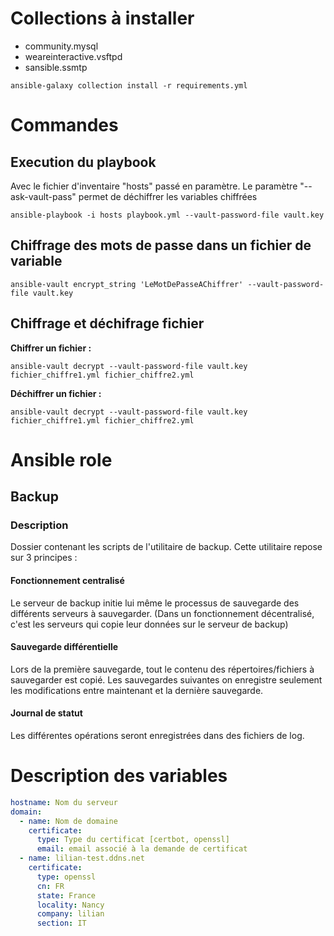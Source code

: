 # Collections à installer
- community.mysql
- weareinteractive.vsftpd
- sansible.ssmtp

```
ansible-galaxy collection install -r requirements.yml
```

# Commandes
## Execution du playbook
Avec le fichier d'inventaire "hosts" passé en paramètre.
Le paramètre "--ask-vault-pass" permet de déchiffrer les variables chiffrées
```
ansible-playbook -i hosts playbook.yml --vault-password-file vault.key
```

## Chiffrage des mots de passe dans un fichier de variable
```
ansible-vault encrypt_string 'LeMotDePasseAChiffrer' --vault-password-file vault.key
```

## Chiffrage et déchifrage fichier
**Chiffrer un fichier :**
```
ansible-vault decrypt --vault-password-file vault.key fichier_chiffre1.yml fichier_chiffre2.yml
```

**Déchiffrer un fichier :**
```
ansible-vault decrypt --vault-password-file vault.key fichier_chiffre1.yml fichier_chiffre2.yml
```

# Ansible role
## Backup
### Description
Dossier contenant les scripts de l'utilitaire de backup.
Cette utilitaire repose sur 3 principes :

#### Fonctionnement centralisé
Le serveur de backup initie lui même le processus de sauvegarde des différents serveurs à sauvegarder. (Dans un fonctionnement décentralisé, c'est les serveurs qui copie leur données sur le serveur de backup)

#### Sauvegarde différentielle
Lors de la première sauvegarde, tout le contenu des répertoires/fichiers à sauvegarder est copié. Les sauvegardes suivantes on enregistre seulement les modifications entre maintenant et la dernière sauvegarde.

#### Journal de statut
Les différentes opérations seront enregistrées dans des fichiers de log.

# Description des variables
``` yml
hostname: Nom du serveur
domain:
  - name: Nom de domaine
    certificate: 
      type: Type du certificat [certbot, openssl]
      email: email associé à la demande de certificat
  - name: lilian-test.ddns.net
    certificate: 
      type: openssl
      cn: FR
      state: France
      locality: Nancy
      company: lilian
      section: IT
```